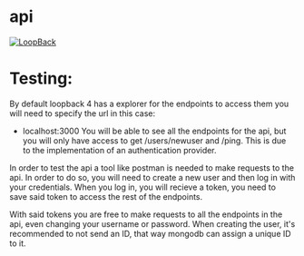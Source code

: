 # api

[![LoopBack](https://github.com/strongloop/loopback-next/raw/master/docs/site/imgs/branding/Powered-by-LoopBack-Badge-(blue)-@2x.png)](http://loopback.io/)

# Testing:
By default loopback 4 has a explorer for the endpoints to access them you will need to specify the url in this case:
 - localhost:3000
You will be able to see all the endpoints for the api, but you will only have access to get /users/newuser and /ping.
This is due to the implementation of an authentication provider.

In order to test the api a tool like postman is needed to make requests to the api. In order to do so, you will need to create a new user and then log in with your credentials. When you log in, you will recieve a token, you need to save said token to access the rest of the endpoints.

With said tokens you are free to make requests to all the endpoints in the api, even changing your username or password. When creating the user, it's recommended to not send an ID, that way mongodb can assign a unique ID to it.
